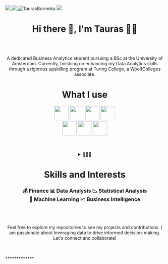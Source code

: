 <a href="https://www.linkedin.com/in/tauras-burneika/">
<img src="https://img.shields.io/badge/Tauras_Burneika-0077B5?style=for-the-badge&logo=linkedin&logoColor=white" />
</a>
<a href="mailto:torro.bu@gmail.com">
<img src="https://img.shields.io/badge/Gmail-D14836?style=for-the-badge&logo=gmail&logoColor=white" />
</a>
<img src="https://komarev.com/ghpvc/?username=tauras211" alt="TaurasBurneika" />
<img src="https://img.shields.io/badge/📃_CV-000000?style=for-the-badge" />





<h1 align='center'>
  Hi there 👋, I'm Tauras 👨‍💻
</h1>
</br>
</br>
<p align='center'>
A dedicated Business Analytics student pursuing a BSc at the University of Amsterdam. Currently, finishing on enhancing my Data Analytics skills through a rigorous upskilling program at Turing College, a WoolfColleges associate.
</p>

<h1 align='center'> What I use </h1>
<p align="center">

<img src="https://img.shields.io/badge/Python-FFD43B?style=for-the-badge&logo=python&logoColor=blue"  height="45">
<img src="https://img.shields.io/badge/Tableau-E97627?style=for-the-badge&logo=Tableau&logoColor=white" height="45" >
<img src="https://img.shields.io/badge/BigQuery_SQL-0769AD?style=for-the-badge&logo=jquery&logoColor=white" height="45" >
<img src="https://img.shields.io/badge/Google_Cloud-4285F4?style=for-the-badge&logo=google-cloud&logoColor=white" height="45" >
</br>
<img src="https://img.shields.io/badge/Jupyter_Notebook-F37626.svg?&style=for-the-badge&logo=Jupyter&logoColor=white" height="45" >
<img src="https://img.shields.io/badge/VSCode-0078D4?style=for-the-badge&logo=visual%20studio%20code&logoColor=white" height="45" >
<img src="https://img.shields.io/badge/Microsoft_Office-D83B01?style=for-the-badge&logo=microsoft-office&logoColor=white" height="45" >
</br>

</p>
</br>
</br>
<details>
  <summary align='center'>📃📃📃 </summary>

<h1 align='center'> 🎓Academic Background </h1>

- 📖 **Bsc Business Analytics**\
📆 2022 - Present\
📍**University of Amsterdam (UvA)** - Amsterdam, NL


- 📖 **Data Analytics Course**\
📆 2023 - 2024\
📍**Turing College** - Online


- 📖 **International Baccalaureate Diploma (IBDP)**\
📆 2020 - 2022\
**Score:** 41/45\
📍**Vilnius Lyceum/IB** - Vilnius, Lithuania
</details>


<h1 align='center'> Skills and Interests </h1>
<h3 align='center'>💰 Finance 📊 Data Analysis 📉 Statistical Analysis </br> 🤖 Machine Learning  📈 Business Intelligence </h3>


</br>
</br>
<p align='center'>Feel free to explore my repositories to see my projects and contributions. I am passionate about leveraging data to drive informed decision-making. Let's connect and collaborate! </p>
</br>
</br>
*************


